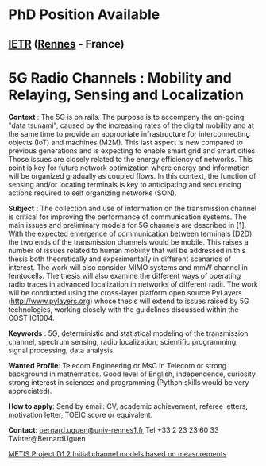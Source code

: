 PhD Position Available 
======================

[IETR](http://www.ietr.fr) ([Rennes](https://www.youtube.com/watch?v=h9WpNj3AbE0) - France) 
--------------------------------------------------------------------------------------------

5G Radio Channels : Mobility and Relaying, Sensing and Localization
===================================================================

**Context** : The 5G is on rails. The purpose is to accompany the on-going "data tsunami", caused by the increasing rates of the digital mobility and at the same time to provide an appropriate infrastructure for interconnecting objects (IoT) and machines (M2M). This last aspect is new compared to previous generations and is expecting to enable smart grid and smart cities. Those issues are closely related to the energy efficiency of networks. This point is key for future network optimization where energy and information will be organized gradually as coupled flows. In this context, the function of sensing and/or locating terminals is key to anticipating and sequencing actions required to self organizing networks (SON).

**Subject** : The collection and use of information on the transmission channel is critical for improving the performance of communication systems. The main issues and preliminary models for 5G channels are described in [1]. With the expected emergence of communication between terminals (D2D) the two ends of the transmission channels would be mobile. This raises a number of issues related to human mobility that will be addressed in this thesis both theoretically and experimentally in different scenarios of interest. The work will also consider MIMO systems and mmW channel in femtocells. The thesis will also examine the different ways of operating radio traces in advanced localization in networks of different radii. The work will be conducted using the cross-layer platform open source PyLayers (http://www.pylayers.org) whose thesis will extend to issues raised by 5G technologies, working closely with the guidelines discussed within the COST IC1004.

**Keywords** : 5G, deterministic and statistical modeling of the transmission channel, spectrum sensing, radio localization, scientific programming, signal processing, data analysis.
 
**Wanted Profile**: Telecom Engineering or MsC in Telecom or strong background in mathematics. Good level of English, independence, curiosity, strong interest in sciences and programming (Python skills would be very appreciated).
 
**How to apply**:
Send by email: CV, academic achievement, referee letters, motivation letter, TOEIC score or equivalent. 

**Contact**: bernard.uguen@univ-rennes1.fr 
Tel +33 2 23 23 60 33
Twitter@BernardUguen


[METIS Project D1.2 Initial channel models based on measurements](https://www.metis2020.com/wp-content/uploads/deliverables/METIS_D1.2_v1.pdf)



